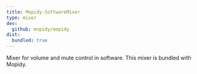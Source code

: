 ```yaml
---
title: Mopidy-SoftwareMixer
type: mixer
dev:
  github: mopidy/mopidy
dist:
  bundled: true
---
```


Mixer for volume and mute control in software.
This mixer is bundled with Mopidy.
